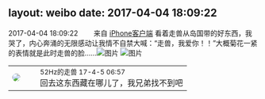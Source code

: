 layout: weibo
date: 2017-04-04 18:09:22
---
<meta name="referrer" content="no-referrer" />

2017-04-04 18:09:22  &nbsp;&nbsp;&nbsp;&nbsp;&nbsp;&nbsp; 来自 <a href="http://app.weibo.com/t/feed/9ksdit" rel="nofollow">iPhone客户端</a>
看着走兽从岛国带的好东西，我哭了，内心奔涌的无限感动让我情不自禁大喊：“走兽，我爱你！！”大概菊花一紧的表情就是此时走兽的脸…… ​​​
![图片](https://wx1.sinaimg.cn/large/6d2a6003ly1feat4bqrluj20ku0rsq98.jpg)
![图片](https://wx4.sinaimg.cn/large/6d2a6003ly1feat4cj6p9j20ku0rsafi.jpg)

<table style="width: 100%;">
  <tr>
    <td style="width: 40px;"><img style="border-radius:50%" src="https://tva4.sinaimg.cn/crop.0.0.180.180.50/8beaf773jw1e8qgp5bmzyj2050050aa8.jpg?KID=imgbed,tva&Expires=1624464105&ssig=lqhLwT1pJ7"></td>
    <td colspan="2"><small>52Hz的走兽 17-4-5 06:57</small><br/>回去这东西藏在哪儿了，我兄弟找不到吧</td>
  </tr>
</table>
